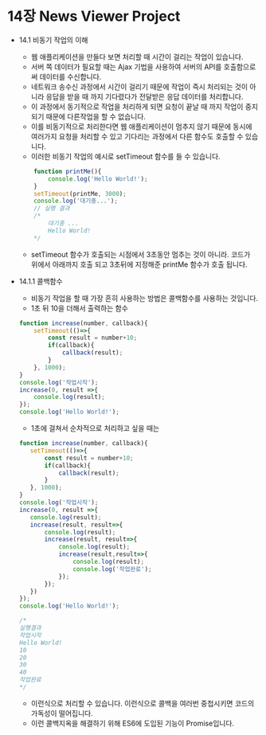 # 14장 News Viewer Project

* 14.1 비동기 작업의 이해
    - 웹 애플리케이션을 만들다 보면 처리할 때 시간이 걸리는 작업이 있습니다.
    - 서버 쪽 데이터가 필요할 때는 Ajax 기법을 사용하여 서버의 API를 호출함으로써 데이터를 수신합니다.
    - 네트워크 송수신 과정에서 시간이 걸리기 때문에 작업이 즉시 처리되는 것이 아니라 응답을 받을 때 까지 기다렸다가 전달받은 응답 데이터를 처리합니다.
    - 이 과정에서 동기적으로 작업을 처리하게 되면 요청이 끝날 때 까지 작업이 중지되기 때문에 다른작업을 할 수 없습니다. 
    - 이를 비동기적으로 처리한다면 웹 애플리케이션이 멈추지 않기 때문에 동시에 여러가지 요청을 처리할 수 있고 기다리는 과정에서 다른 함수도 호출할 수 있습니다.
    - 이러한 비동기 작업의 예시로 setTimeout 함수를 들 수 있습니다.
    ```javascript
        function printMe(){
            console.log('Hello World!');
        }
        setTimeout(printMe, 3000);
        console.log('대기중...');
        // 실행 결과
        /*
            대기중 ...
            Hello World!
        */
    ```
    - setTimeout 함수가 호출되는 시점에서 3초동안 멈추는 것이 아니라. 코드가 위에서 아래까지 호출 되고 3초뒤에 지정해준 printMe 함수가 호출 됩니다.
    

* 14.1.1 콜백함수
    - 비동기 작업을 할 때 가장 흔히 사용하는 방법은 콜백함수를 사용하는 것입니다.
    - 1초 뒤 10을 더해서 출력하는 함수
    ```javascript
    function increase(number, callback){
        setTimeout(()=>{
            const result = number+10;
            if(callback){
                callback(result);
            }
        }, 1000);
    }
    console.log('작업시작');
    increase(0, result =>{
        console.log(result);
    });
    console.log('Hello World!');
    ```
    - 1초에 걸쳐서 순차적으로 처리하고 싶을 때는
     ```javascript
    function increase(number, callback){
        setTimeout(()=>{
            const result = number+10;
            if(callback){
                callback(result);
            }
        }, 1000);
    }
    console.log('작업시작');
    increase(0, result =>{
        console.log(result);
        increase(result, result=>{
            console.log(result);
            increase(result, result=>{
                console.log(result);
                increase(result,result=>{
                    console.log(result);
                    console.log('작업완료');
                });
            });
        })
    });
    console.log('Hello World!');

    /*
    실행결과
    작업시작
    Hello World!
    10
    20
    30
    40
    작업완료
    */
    ```
    - 이런식으로 처리할 수 있습니다. 이런식으로 콜백을 여러번 중첩시키면 코드의 가독성이 떨어집니다.
    - 이런 콜백지옥을 해결하기 위해 ES6에 도입된 기능이 Promise입니다.

    
